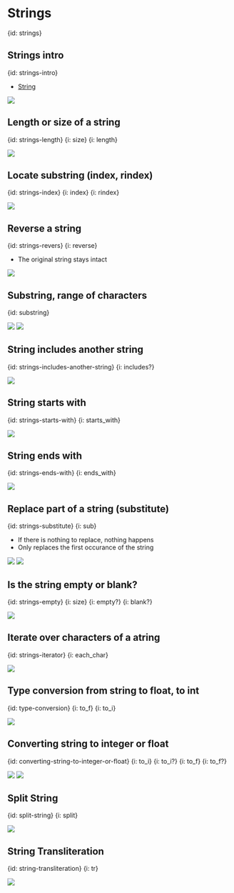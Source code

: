 # Strings
{id: strings}

## Strings intro
{id: strings-intro}

* [String](https://crystal-lang.org/api/String.html)

![](examples/strings/strings.cr)

## Length or size of a string
{id: strings-length}
{i: size}
{i: length}

![](examples/strings/length.cr)

## Locate substring (index, rindex)
{id: strings-index}
{i: index}
{i: rindex}

![](examples/strings/index.cr)


## Reverse a string
{id: strings-revers}
{i: reverse}

* The original string stays intact

![](examples/strings/reverse.cr)

## Substring, range of characters
{id: substring}

![](examples/strings/substring.cr)
![](examples/strings/substring.out)

## String includes another string
{id: strings-includes-another-string}
{i: includes?}

![](examples/strings/includes.cr)


## String starts with
{id: strings-starts-with}
{i: starts_with}

![](examples/strings/starts_with.cr)

## String ends with
{id: strings-ends-with}
{i: ends_with}

![](examples/strings/ends_with.cr)


## Replace part of a string (substitute)
{id: strings-substitute}
{i: sub}

* If there is nothing to replace, nothing happens
* Only replaces the first occurance of the string

![](examples/strings/substitute.cr)
![](examples/strings/substitute.out)

## Is the string empty or blank?
{id: strings-empty}
{i: size}
{i: empty?}
{i: blank?}

![](examples/strings/empty_strings.cr)

## Iterate over characters of a atring
{id: strings-iterator}
{i: each_char}

![](examples/strings/string_iterator.cr)


## Type conversion  from string to float, to int
{id: type-conversion}
{i: to_f}
{i: to_i}

![](examples/strings/type_conversion.cr)

## Converting string to integer or float
{id: converting-string-to-integer-or-float}
{i: to_i}
{i: to_i?}
{i: to_f}
{i: to_f?}

![](examples/strings/convertable.cr)
![](examples/strings/convertable.out)

## Split String
{id: split-string}
{i: split}

![](examples/strings/split_string.cr)

## String Transliteration
{id: string-transliteration}
{i: tr}

![](examples/strings/tr.cr)

